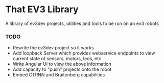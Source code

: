 # That EV3 Library
A library of ev3dev projects, utilities and tools to be
run on an ev3 robots

### TODO

* Rewrite the ev3dev project so it works
* Add loopback Server which provides webservice endpoints to view current state
of sensors, motors, leds, etc
* Write Angular UI to view the above information
* Add capacity to "push" projects onto the robot
* Embed CTRNN and Braitenberg capabilities
